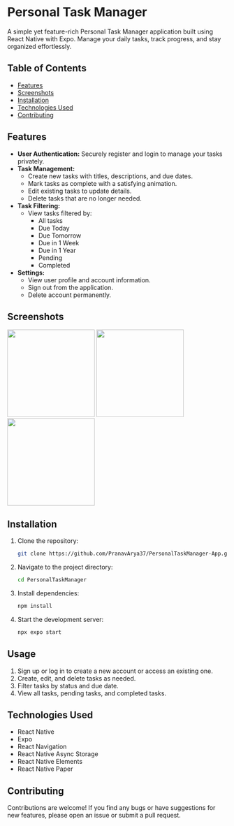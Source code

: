 # Personal Task Manager

A simple yet feature-rich Personal Task Manager application built using React Native with Expo. Manage your daily tasks, track progress, and stay organized effortlessly.

## Table of Contents

- [Features](#features)
- [Screenshots](#screenshots)
- [Installation](#installation)
- [Technologies Used](#technologies-used)
- [Contributing](#contributing)

## Features

- **User Authentication:** Securely register and login to manage your tasks privately.
- **Task Management:**
  - Create new tasks with titles, descriptions, and due dates.
  - Mark tasks as complete with a satisfying animation.
  - Edit existing tasks to update details.
  - Delete tasks that are no longer needed.
- **Task Filtering:**
  - View tasks filtered by:
    - All tasks
    - Due Today
    - Due Tomorrow
    - Due in 1 Week
    - Due in 1 Year
    - Pending
    - Completed
- **Settings:**
  - View user profile and account information.
  - Sign out from the application.
  - Delete account permanently.

## Screenshots

<img src="" width="200" />
<img src="" width="200" />
<img src="" width="200" />

## Installation

1. Clone the repository:

    ```bash
    git clone https://github.com/PranavArya37/PersonalTaskManager-App.git
    ```

2. Navigate to the project directory:

    ```bash
    cd PersonalTaskManager
    ```

3. Install dependencies:

    ```bash
    npm install
    ```

4. Start the development server:

    ```bash
    npx expo start
    ```

## Usage

1. Sign up or log in to create a new account or access an existing one.
2. Create, edit, and delete tasks as needed.
3. Filter tasks by status and due date.
4. View all tasks, pending tasks, and completed tasks.

## Technologies Used

- React Native
- Expo
- React Navigation
- React Native Async Storage
- React Native Elements
- React Native Paper

## Contributing

Contributions are welcome! If you find any bugs or have suggestions for new features, please open an issue or submit a pull request.
